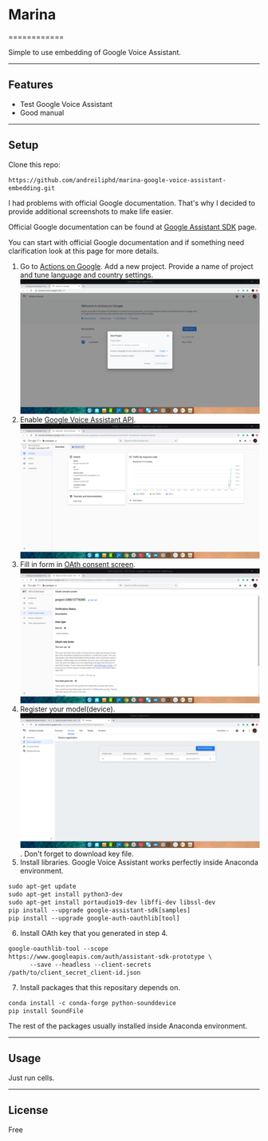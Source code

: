 # Marina
============

Simple to use embedding of Google Voice Assistant.

---

## Features
- Test Google Voice Assistant
- Good manual

---

## Setup
Clone this repo:

```
https://github.com/andreiliphd/marina-google-voice-assistant-embedding.git
```
I had problems with official Google documentation. That's why I decided to provide additional screenshots to make life easier.

Official Google documentation can be found at [Google Assistant SDK](https://developers.google.com/assistant/sdk/guides/service/python/embed/config-dev-project-and-account?hardware=other) page.

You can start with official Google documentation and if something need clarification look at this page for more details.

1. Go to [Actions on Google](https://console.actions.google.com/). Add a new project. Provide a name of project and tune language and country settings.
![Add new project](https://github.com/andreiliphd/marina-google-voice-assistant-embedding/raw/master/screenshots/new_project.png)
2. Enable [Google Voice Assistant API](https://console.developers.google.com/apis/api/embeddedassistant.googleapis.com/overview).
![Enable API](https://github.com/andreiliphd/marina-google-voice-assistant-embedding/raw/master/screenshots/enable_api.png)
3. Fill in form in [OAth consent screen](https://console.developers.google.com/apis/credentials/consent).
![OAth consent screen](https://github.com/andreiliphd/marina-google-voice-assistant-embedding/raw/master/screenshots/oauth_creation.png)
4. Register your model(device).
![Device registration](https://github.com/andreiliphd/marina-google-voice-assistant-embedding/raw/master/screenshots/device_registration.png). Don't forget to download key file.
5. Install libraries. Google Voice Assistant works perfectly inside Anaconda environment.
```
sudo apt-get update
sudo apt-get install python3-dev
sudo apt-get install portaudio19-dev libffi-dev libssl-dev
pip install --upgrade google-assistant-sdk[samples]
pip install --upgrade google-auth-oauthlib[tool]
```
6. Install OAth key that you generated in step 4.
```
google-oauthlib-tool --scope https://www.googleapis.com/auth/assistant-sdk-prototype \
      --save --headless --client-secrets /path/to/client_secret_client-id.json
```
7. Install packages that this repositary depends on.
```
conda install -c conda-forge python-sounddevice
pip install SoundFile
```
The rest of the packages usually installed inside Anaconda environment.

---


## Usage

Just run cells.


---

## License
Free
